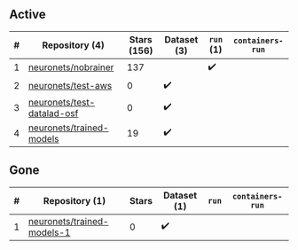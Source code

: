 ## Active
| # | Repository (4) | Stars (156) | Dataset (3) | `run` (1) | `containers-run` |
| --- | --- | --- | --- | --- | --- |
| 1 | [neuronets/nobrainer](https://github.com/neuronets/nobrainer) | 137 |  | :heavy_check_mark: |  |
| 2 | [neuronets/test-aws](https://github.com/neuronets/test-aws) | 0 | :heavy_check_mark: |  |  |
| 3 | [neuronets/test-datalad-osf](https://github.com/neuronets/test-datalad-osf) | 0 | :heavy_check_mark: |  |  |
| 4 | [neuronets/trained-models](https://github.com/neuronets/trained-models) | 19 | :heavy_check_mark: |  |  |

## Gone
| # | Repository (1) | Stars | Dataset (1) | `run` | `containers-run` |
| --- | --- | --- | --- | --- | --- |
| 1 | [neuronets/trained-models-1](https://github.com/neuronets/trained-models-1) | 0 | :heavy_check_mark: |  |  |
